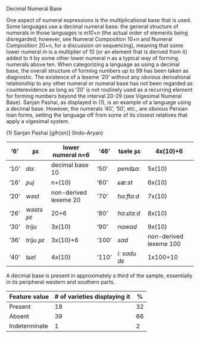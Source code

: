 Decimal Numeral Base

One aspect of numeral expressions is the multiplicational base that is
used. Some languages use a decimal numeral base: the general structure
of numerals in those languages is *m10+n* (the actual order of elements
being disregarded; however, see Numeral Composition 10+n and Numeral
Composition 20+n, for a discussion on sequencing), meaning that some
lower numeral *m* is a multiplier of 10 (or an element that is derived
from it) added to it by some other lower numeral *n* as a typical way of
forming numerals above ten. When categorizing a language as using a
decimal base, the overall structure of forming numbers up to 99 has been
taken as diagnostic. The existence of a lexeme ‘20’ without any obvious
derivational relationship to any other numeral or numeral base has not
been regarded as counterevidence as long as ‘20’ is not routinely used
as a recurring element for forming numbers beyond the interval 20-29
(see Vigesimal Numeral Base). Sanjan Pashai, as displayed in ‎(1), is an
example of a language using a decimal base. However, the numerals ‘40’,
‘50’, etc., are obvious Persian loan forms, setting the language off
from some of its closest relatives that apply a vigesimal system.

(1) <span id="_Ref12343426" class="anchor"></span>Sanjan Pashai
    \[glh(sn)\] (Indo-Aryan)

| ‘6’  | ʂɛ         | lower numeral n=6     | ‘46’  | tɕele ʂɛ     | 4x(10)+6               |
|------|------------|-----------------------|-------|--------------|------------------------|
| ‘10’ | *dɑː*      | decimal base 10       | ‘50’  | *pendʑɑː*    | 5x(10)                 |
| ‘16’ | *ʂuj*      | n+(10)                | ‘60’  | *ɕæːst*      | 6x(10)                 |
| ‘20’ | *wəst*     | non-derived lexeme 20 | ‘70’  | *haːftɑːd*   | 7x(10)                 |
| ‘26’ | *wəstə ʂɛ* | 20+6                  | ‘80’  | *haːɕtɑːd*   | 8x(10)                 |
| ‘30’ | *triju*    | 3x(10)                | ‘90’  | *nawad*      | 9x(10)                 |
| ‘36’ | *triju ʂɛ* | 3x(10)+6              | ‘100’ | *sad*        | non-derived lexeme 100 |
| ‘40’ | *tɕel*     | 4x(10)                | ‘110’ | *iː sadu dɛ* | 1x100+10               |

A decimal base is present in approximately a third of the sample,
essentially in its peripheral western and southern parts.

| Feature value | \# of varieties displaying it | %   |
|---------------|-------------------------------|-----|
| Present       | 19                            | 32  |
| Absent        | 39                            | 66  |
| Indeterminate | 1                             | 2   |


